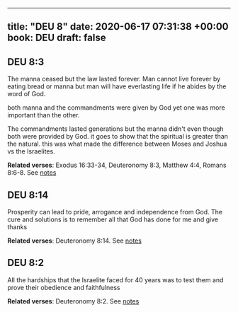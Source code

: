 
---
title: "DEU 8"
date: 2020-06-17 07:31:38 +00:00
book: DEU
draft: false
---

## DEU 8:3

The manna ceased but the law lasted forever. Man cannot live forever by eating bread or manna but man will have everlasting life if he abides by the word of God.

both manna and the commandments were given by God yet one was more important than the other.

The commandments lasted generations but the manna didn't even though both were provided by God. it goes to show that the spiritual is greater than the natural. this was what made the difference between Moses and Joshua vs the Israelites.

**Related verses**: Exodus 16:33-34, Deuteronomy 8:3, Matthew 4:4, Romans 8:6-8. See [notes](https://my.bible.com/notes/3453783682023416530)


## DEU 8:14

Prosperity can lead to pride, arrogance and independence from God. The cure and solutions is to remember all that God has done for me and give thanks

**Related verses**: Deuteronomy 8:14. See [notes](https://my.bible.com/notes/3373848597686378951)


## DEU 8:2

All the hardships that the Israelite faced for 40 years was to test them and prove their obedience and faithfulness

**Related verses**: Deuteronomy 8:2. See [notes](https://my.bible.com/notes/3373845606820471196)

